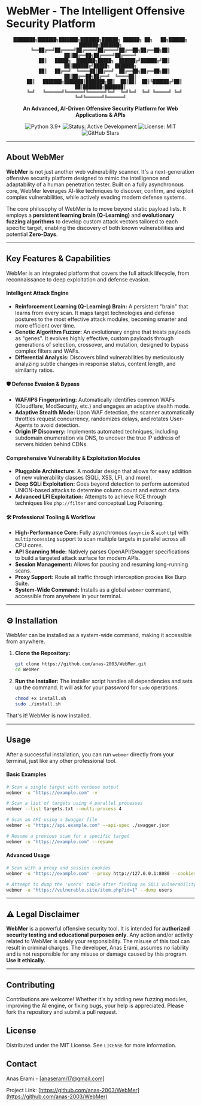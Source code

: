 # WebMer - The Intelligent Offensive Security Platform

<div align="center">

```
████████╗███████╗███████╗███████╗██████╗ ██████╗ ██╗   ██╗██████╗ ███████╗███████╗
╚══██╔══╝██╔════╝██╔════╝██╔════╝██╔══██╗██╔══██╗██║   ██║██╔══██╗██╔════╝██╔════╝
   ██║   █████╗  ███████╗█████╗  ██████╔╝██████╔╝██║   ██║██████╔╝█████╗  ███████╗
   ██║   ██╔══╝  ╚════██║██╔══╝  ██╔══██╗██╔══██╗██║   ██║██╔══██╗██╔══╝  ╚════██║
   ██║   ███████╗███████║███████╗██║  ██║██║  ██║╚██████╔╝██║  ██║███████╗███████║
   ╚═╝   ╚══════╝╚══════╝╚══════╝╚═╝  ╚═╝╚═╝  ╚═╝ ╚═════╝ ╚═╝  ╚═╝╚══════╝╚══════╝
```

**An Advanced, AI-Driven Offensive Security Platform for Web Applications & APIs**

</div>

<p align="center">
  <img src="https://img.shields.io/badge/Python-3.9+-blue.svg" alt="Python 3.9+">
  <img src="https://img.shields.io/badge/Status-Active%20Development-green.svg" alt="Status: Active Development">
  <img src="https://img.shields.io/badge/License-MIT-blue.svg" alt="License: MIT">
  <img src="https://img.shields.io/github/stars/anas-2003/WebMer?style=social" alt="GitHub Stars">
</p>

---

## About WebMer

**WebMer** is not just another web vulnerability scanner. It's a next-generation offensive security platform designed to mimic the intelligence and adaptability of a human penetration tester. Built on a fully asynchronous core, WebMer leverages AI-like techniques to discover, confirm, and exploit complex vulnerabilities, while actively evading modern defense systems.

The core philosophy of WebMer is to move beyond static payload lists. It employs a **persistent learning brain (Q-Learning)** and **evolutionary fuzzing algorithms** to develop custom attack vectors tailored to each specific target, enabling the discovery of both known vulnerabilities and potential **Zero-Days**.

---

## Key Features & Capabilities

WebMer is an integrated platform that covers the full attack lifecycle, from reconnaissance to deep exploitation and defense evasion.

#### **Intelligent Attack Engine**
- **Reinforcement Learning (Q-Learning) Brain:** A persistent "brain" that learns from every scan. It maps target technologies and defense postures to the most effective attack modules, becoming smarter and more efficient over time.
- **Genetic Algorithm Fuzzer:** An evolutionary engine that treats payloads as "genes". It evolves highly effective, custom payloads through generations of selection, crossover, and mutation, designed to bypass complex filters and WAFs.
- **Differential Analysis:** Discovers blind vulnerabilities by meticulously analyzing subtle changes in response status, content length, and similarity ratios.

#### 🛡 **Defense Evasion & Bypass**
- **WAF/IPS Fingerprinting:** Automatically identifies common WAFs (Cloudflare, ModSecurity, etc.) and engages an adaptive stealth mode.
- **Adaptive Stealth Mode:** Upon WAF detection, the scanner automatically throttles request concurrency, randomizes delays, and rotates User-Agents to avoid detection.
- **Origin IP Discovery:** Implements automated techniques, including subdomain enumeration via DNS, to uncover the true IP address of servers hidden behind CDNs.

#### **Comprehensive Vulnerability & Exploitation Modules**
- **Pluggable Architecture:** A modular design that allows for easy addition of new vulnerability classes (SQLi, XSS, LFI, and more).
- **Deep SQLi Exploitation:** Goes beyond detection to perform automated UNION-based attacks to determine column count and extract data.
- **Advanced LFI Exploitation:** Attempts to achieve RCE through techniques like `php://filter` and conceptual Log Poisoning.

#### 🛠 **Professional Tooling & Workflow**
- **High-Performance Core:** Fully asynchronous (`asyncio` & `aiohttp`) with `multiprocessing` support to scan multiple targets in parallel across all CPU cores.
- **API Scanning Mode:** Natively parses OpenAPI/Swagger specifications to build a targeted attack surface for modern APIs.
- **Session Management:** Allows for pausing and resuming long-running scans.
- **Proxy Support:** Route all traffic through interception proxies like Burp Suite.
- **System-Wide Command:** Installs as a global `webmer` command, accessible from anywhere in your terminal.

---

## ⚙ Installation

WebMer can be installed as a system-wide command, making it accessible from anywhere.

1.  **Clone the Repository:**
    ```sh
    git clone https://github.com/anas-2003/WebMer.git
    cd WebMer
    ```

2.  **Run the Installer:**
    The installer script handles all dependencies and sets up the command. It will ask for your password for `sudo` operations.
    ```sh
    chmod +x install.sh
    sudo ./install.sh
    ```

That's it! WebMer is now installed.

---

## Usage

After a successful installation, you can run `webmer` directly from your terminal, just like any other professional tool.

#### Basic Examples

```sh
# Scan a single target with verbose output
webmer -u "https://example.com" -v

# Scan a list of targets using 4 parallel processes
webmer --list targets.txt --multi-process 4

# Scan an API using a Swagger file
webmer -u "https://api.example.com" --api-spec ./swagger.json

# Resume a previous scan for a specific target
webmer -u "https://example.com" --resume
```

#### Advanced Usage

```sh
# Scan with a proxy and session cookies
webmer -u "https://example.com" --proxy http://127.0.0.1:8080 --cookies "session_id=12345"

# Attempt to dump the 'users' table after finding an SQLi vulnerability
webmer -u "https://vulnerable.site/item.php?id=1" --dump users
```

---

## ⚠ Legal Disclaimer

**WebMer** is a powerful offensive security tool. It is intended for **authorized security testing and educational purposes only**. Any action and/or activity related to WebMer is solely your responsibility. The misuse of this tool can result in criminal charges. The developer, Anas Erami, assumes no liability and is not responsible for any misuse or damage caused by this program. **Use it ethically.**

---

## Contributing

Contributions are welcome! Whether it's by adding new fuzzing modules, improving the AI engine, or fixing bugs, your help is appreciated. Please fork the repository and submit a pull request.

## License

Distributed under the MIT License. See `LICENSE` for more information.

## Contact

Anas Erami - [anaserami17@gmail.com]

Project Link: [https://github.com/anas-2003/WebMer](https://github.com/anas-2003/WebMer)
